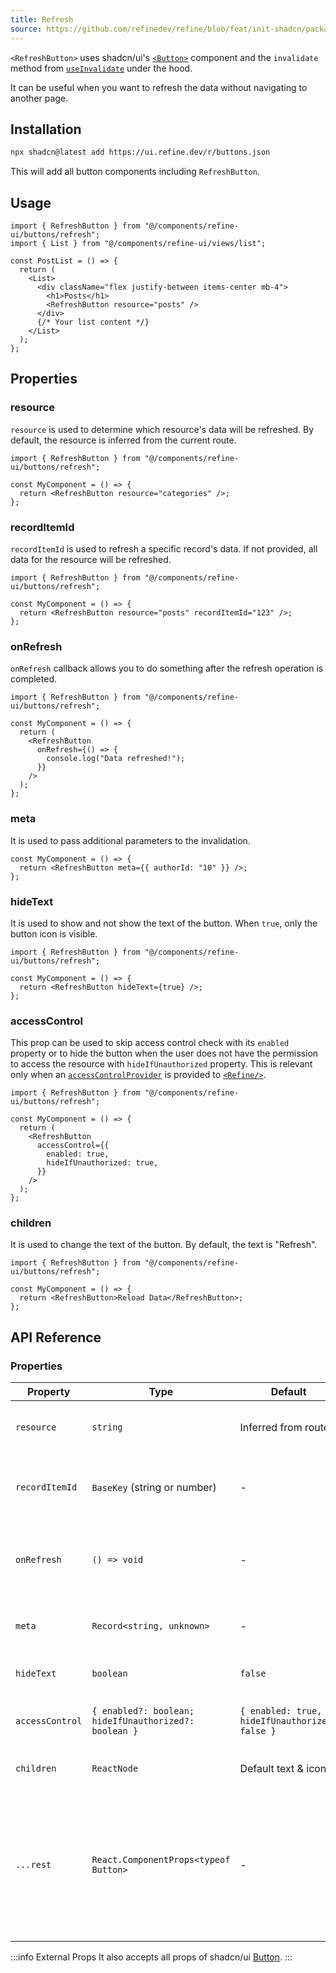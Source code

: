 ```yaml
---
title: Refresh
source: https://github.com/refinedev/refine/blob/feat/init-shadcn/packages/refine-ui/registry/new-york/refine-ui/buttons/refresh.tsx
---
```


`<RefreshButton>` uses shadcn/ui's [`<Button>`](https://ui.shadcn.com/docs/components/button) component and the `invalidate` method from [`useInvalidate`](/docs/data/hooks/use-invalidate) under the hood.

It can be useful when you want to refresh the data without navigating to another page.

## Installation

```bash
npx shadcn@latest add https://ui.refine.dev/r/buttons.json
```

This will add all button components including `RefreshButton`.

## Usage

```tsx
import { RefreshButton } from "@/components/refine-ui/buttons/refresh";
import { List } from "@/components/refine-ui/views/list";

const PostList = () => {
  return (
    <List>
      <div className="flex justify-between items-center mb-4">
        <h1>Posts</h1>
        <RefreshButton resource="posts" />
      </div>
      {/* Your list content */}
    </List>
  );
};
```

## Properties

### resource

`resource` is used to determine which resource's data will be refreshed. By default, the resource is inferred from the current route.

```tsx
import { RefreshButton } from "@/components/refine-ui/buttons/refresh";

const MyComponent = () => {
  return <RefreshButton resource="categories" />;
};
```

### recordItemId

`recordItemId` is used to refresh a specific record's data. If not provided, all data for the resource will be refreshed.

```tsx
import { RefreshButton } from "@/components/refine-ui/buttons/refresh";

const MyComponent = () => {
  return <RefreshButton resource="posts" recordItemId="123" />;
};
```

### onRefresh

`onRefresh` callback allows you to do something after the refresh operation is completed.

```tsx
import { RefreshButton } from "@/components/refine-ui/buttons/refresh";

const MyComponent = () => {
  return (
    <RefreshButton
      onRefresh={() => {
        console.log("Data refreshed!");
      }}
    />
  );
};
```

### meta

It is used to pass additional parameters to the invalidation.

```tsx
const MyComponent = () => {
  return <RefreshButton meta={{ authorId: "10" }} />;
};
```

### hideText

It is used to show and not show the text of the button. When `true`, only the button icon is visible.

```tsx
import { RefreshButton } from "@/components/refine-ui/buttons/refresh";

const MyComponent = () => {
  return <RefreshButton hideText={true} />;
};
```

### accessControl

This prop can be used to skip access control check with its `enabled` property or to hide the button when the user does not have the permission to access the resource with `hideIfUnauthorized` property. This is relevant only when an [`accessControlProvider`](/docs/authorization/access-control-provider) is provided to [`<Refine/>`](/docs/core/refine-component).

```tsx
import { RefreshButton } from "@/components/refine-ui/buttons/refresh";

const MyComponent = () => {
  return (
    <RefreshButton
      accessControl={{
        enabled: true,
        hideIfUnauthorized: true,
      }}
    />
  );
};
```

### children

It is used to change the text of the button. By default, the text is "Refresh".

```tsx
import { RefreshButton } from "@/components/refine-ui/buttons/refresh";

const MyComponent = () => {
  return <RefreshButton>Reload Data</RefreshButton>;
};
```

## API Reference

### Properties

| Property        | Type                                                  | Default                                        | Description                                                                                                             |
| --------------- | ----------------------------------------------------- | ---------------------------------------------- | ----------------------------------------------------------------------------------------------------------------------- |
| `resource`      | `string`                                              | Inferred from route                            | The resource name or identifier                                                                                         |
| `recordItemId`  | `BaseKey` (string or number)                          | -                                              | If provided, refreshes data for this specific record                                                                    |
| `onRefresh`     | `() => void`                                          | -                                              | Callback function invoked after refresh operation                                                                       |
| `meta`          | `Record<string, unknown>`                             | -                                              | Additional metadata to pass to the invalidation                                                                         |
| `hideText`      | `boolean`                                             | `false`                                        | If true, only the icon will be shown                                                                                    |
| `accessControl` | `{ enabled?: boolean; hideIfUnauthorized?: boolean }` | `{ enabled: true, hideIfUnauthorized: false }` | Configures access control behavior                                                                                      |
| `children`      | `ReactNode`                                           | Default text & icon                            | Custom content for the button                                                                                           |
| `...rest`       | `React.ComponentProps<typeof Button>`                 | -                                              | Other props are passed to the underlying shadcn/ui `Button` component (e.g., `variant`, `size`, `className`, `onClick`) |

:::info External Props
It also accepts all props of shadcn/ui [Button](https://ui.shadcn.com/docs/components/button).
:::
